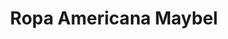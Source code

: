 ---
title: "Ropa Americana Maybel"
url: /san-juan-de-tibas/ropa-americana-maybel/
shop: Kleidung
---